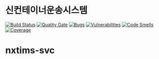 # 신컨테이너운송시스템

[![Build Status](https://jenkins.hlc.co.kr/buildStatus/icon?job=nxtims-svc)](https://jenkins.hlc.co.kr/job/nxtims-svc/)
[![Quality Gate](https://sonarqube.hlc.co.kr/api/badges/gate?key=nxtims-svc)](https://sonarqube.hlc.co.kr/dashboard/index/nxtims-svc)
[![Bugs](https://sonarqube.hlc.co.kr/api/badges/measure?key=nxtims-svc&metric=bugs)](https://sonarqube.hlc.co.kr/dashboard/index/nxtims-svc)
[![Vulnerabilities](https://sonarqube.hlc.co.kr/api/badges/measure?key=nxtims-svc&metric=vulnerabilities)](https://sonarqube.hlc.co.kr/dashboard/index/nxtims-svc)
[![Code Smells](https://sonarqube.hlc.co.kr/api/badges/measure?key=nxtims-svc&metric=code_smells)](https://sonarqube.hlc.co.kr/dashboard/index/nxtims-svc)
[![Coverage](https://sonarqube.hlc.co.kr/api/badges/measure?key=nxtims-svc&metric=coverage)](https://sonarqube.hlc.co.kr/dashboard/index/nxtims-svc)
# nxtims-svc